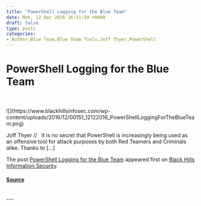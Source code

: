 ```yaml
---
title: "PowerShell Logging for the Blue Team"
date: Mon, 12 Dec 2016 16:51:50 +0000
draft: false
type: posts
categories: 
- Author,Blue Team,Blue Team Tools,Joff Thyer,PowerShell
---
```

# PowerShell Logging for the Blue Team

<br/>

<br/>
![](https://www.blackhillsinfosec.com/wp-content/uploads/2016/12/00151_12122016_PowerShellLoggingForTheBlueTeam.png)

Joff Thyer //   It is no secret that PowerShell is increasingly being used as an offensive tool for attack purposes by both Red Teamers and Criminals alike. Thanks to \[…\]

The post [PowerShell Logging for the Blue Team](https://www.blackhillsinfosec.com/powershell-logging-blue-team/) appeared first on [Black Hills Information Security](https://www.blackhillsinfosec.com).

#### [Source](https://www.blackhillsinfosec.com/powershell-logging-blue-team/)

<br/>
---
